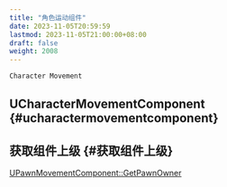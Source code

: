 ```yaml
---
title: "角色运动组件"
date: 2023-11-05T20:59:59
lastmod: 2023-11-05T21:00:00+08:00
draft: false
weight: 2008
---
```


`Character Movement` <br/>


## UCharacterMovementComponent {#ucharactermovementcomponent}


## 获取组件上级 {#获取组件上级}

[UPawnMovementComponent::GetPawnOwner](/docs/虚幻引擎/api/组件/文本渲染组件/#upawnmovementcomponent-getpawnowner) <br/>

